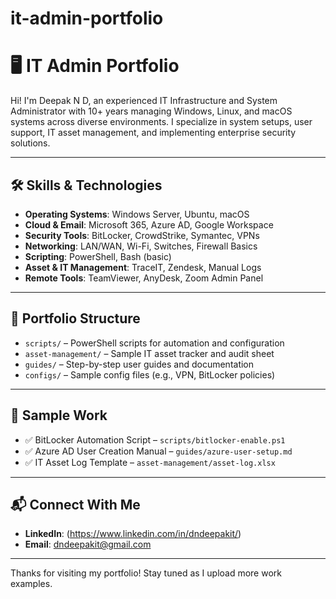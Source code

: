 # it-admin-portfolio

# 🖥️ IT Admin Portfolio

Hi! I'm Deepak N D, an experienced IT Infrastructure and System Administrator with 10+ years managing Windows, Linux, and macOS systems across diverse environments. I specialize in system setups, user support, IT asset management, and implementing enterprise security solutions.

---

## 🛠️ Skills & Technologies

- **Operating Systems**: Windows Server, Ubuntu, macOS
- **Cloud & Email**: Microsoft 365, Azure AD, Google Workspace
- **Security Tools**: BitLocker, CrowdStrike, Symantec, VPNs
- **Networking**: LAN/WAN, Wi-Fi, Switches, Firewall Basics
- **Scripting**: PowerShell, Bash (basic)
- **Asset & IT Management**: TraceIT, Zendesk, Manual Logs
- **Remote Tools**: TeamViewer, AnyDesk, Zoom Admin Panel

---

## 📁 Portfolio Structure

- `scripts/` – PowerShell scripts for automation and configuration
- `asset-management/` – Sample IT asset tracker and audit sheet
- `guides/` – Step-by-step user guides and documentation
- `configs/` – Sample config files (e.g., VPN, BitLocker policies)

---

## 📌 Sample Work 

- ✅ BitLocker Automation Script – `scripts/bitlocker-enable.ps1`
- ✅ Azure AD User Creation Manual – `guides/azure-user-setup.md`
- ✅ IT Asset Log Template – `asset-management/asset-log.xlsx`

---

## 📬 Connect With Me

- **LinkedIn**: (https://www.linkedin.com/in/dndeepakit/)
- **Email**: dndeepakit@gmail.com

---

Thanks for visiting my portfolio! Stay tuned as I upload more work examples.
